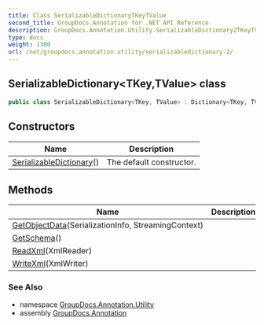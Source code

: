 ```yaml
---
title: Class SerializableDictionaryTKeyTValue
second_title: GroupDocs.Annotation for .NET API Reference
description: GroupDocs.Annotation.Utility.SerializableDictionary2TKeyTValue class. 
type: docs
weight: 1300
url: /net/groupdocs.annotation.utility/serializabledictionary-2/
---
```

## SerializableDictionary&lt;TKey,TValue&gt; class

```csharp
public class SerializableDictionary<TKey, TValue> : Dictionary<TKey, TValue>, IXmlSerializable
```

## Constructors

| Name | Description |
| --- | --- |
| [SerializableDictionary](serializabledictionary/)() | The default constructor. |

## Methods

| Name | Description |
| --- | --- |
| [GetObjectData](../../groupdocs.annotation.utility/serializabledictionary-2/getobjectdata/#getobjectdata)(SerializationInfo, StreamingContext) |  |
| [GetSchema](../../groupdocs.annotation.utility/serializabledictionary-2/getschema/)() |  |
| [ReadXml](../../groupdocs.annotation.utility/serializabledictionary-2/readxml/)(XmlReader) |  |
| [WriteXml](../../groupdocs.annotation.utility/serializabledictionary-2/writexml/)(XmlWriter) |  |

### See Also

* namespace [GroupDocs.Annotation.Utility](../../groupdocs.annotation.utility/)
* assembly [GroupDocs.Annotation](../../)


